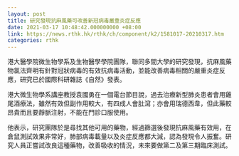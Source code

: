 ```yaml
---
layout: post
title: 研究發現抗麻風藥可改善新冠病毒嚴重炎症反應
date: 2021-03-17 10:48:42.000000000 +08:00
link: https://news.rthk.hk/rthk/ch/component/k2/1581017-20210317.htm
categories: rthk
---
```


港大醫學院微生物學系及生物醫學學院團隊，聯同多間大學的研究發現，抗麻風藥物氯法齊明有針對冠狀病毒的有效抗病毒活動，並能改善病毒相關的嚴重炎症反應，研究已於國際科研雜誌《自然》發表。

港大微生物學系講座教授袁國勇在一個電台節目說，過去治療新型肺炎患者會用雞尾酒療法，雖然有效但副作用較大，有四成人會肚瀉；亦會用瑞德西韋，但此藥較昂貴而且要靜脈注射，不能在門診口服使用。

他表示，研究團隊於是尋找其他可用的藥物，經過篩選後發現抗麻風藥有效用，在倉鼠測試效果非常好，肺部病毒載量以及炎症反應都大減，認為發現令人振奮。研究人員正嘗試改良這種藥物，改善吸收的情況，未來要做第二及第三期臨床測試。
